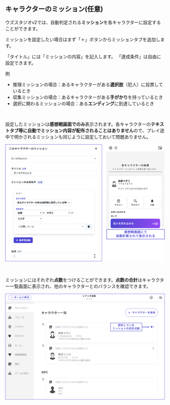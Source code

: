 ## キャラクターのミッション(任意)

ウズスタジオv2では、自動判定される**ミッション**を各キャラクターに設定することができます。

ミッションを設定したい場合はまず「＋」ボタンからミッションタブを追加します。
<br>

「タイトル」には「ミッションの内容」を記入します。
「達成条件」は自由に設定できます。
<br>

例
- 推理ミッションの場合：あるキャラクターがある**選択肢**（犯人）に投票しているとき
- 収集ミッションの場合：あるキャラクターがある**手がかり**を持っているとき
- 選択に関わるミッションの場合：ある**エンディング**に到達しているとき
<br>

設定したミッションは**感想戦画面でのみ**表示されます。各キャラクターの**テキストタブ等に自動でミッション内容が配布されることはありません**ので、プレイ途中で明かされるミッションも同じように設定しておいて問題ありません。

![](../../images/character4.png)

<br>

ミッションにはそれぞれ**点数**をつけることができます。**点数の合計**はキャラクター一覧画面に表示され、他のキャラクターとのバランスを確認できます。

![](../../images/character6.png)